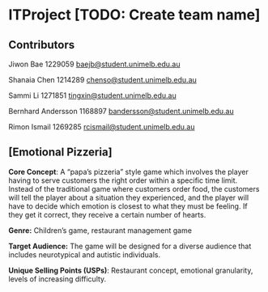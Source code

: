 # ITProject [TODO: Create team name]
## Contributors 
Jiwon Bae 1229059
baejb@student.unimelb.edu.au
 
Shanaia Chen 1214289
chenso@student.unimelb.edu.au

Sammi Li 1271851
tingxin@student.unimelb.edu.au

Bernhard Andersson 1168897
bandersson@student.unimelb.edu.au

Rimon Ismail 1269285
rcismail@student.unimelb.edu.au

## [Emotional Pizzeria]  
**Core Concept**: A “papa’s pizzeria” style game which involves the player having to serve customers the right order within a specific time limit. Instead of the traditional game where customers order food, the customers will tell the player about a situation they experienced, and the player will have to decide which emotion is closest to what they must be feeling. If they get it correct, they receive a certain number of hearts.

**Genre:** Children’s game, restaurant management game 

**Target Audience:** The game will be designed for a diverse audience that includes neurotypical and autistic individuals.

**Unique Selling Points (USPs)**: Restaurant concept, emotional granularity, levels of increasing difficulty.

